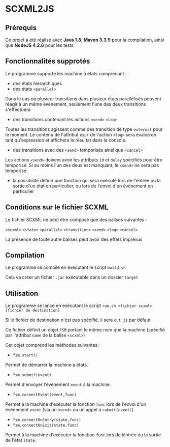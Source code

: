 # SCXML2JS

## Prérequis

Ce projet a été réalisé avec
**Java 1.8**, **Maven 3.3.9** pour la compilation,
ainsi que **NodeJS 4.2.6** pour les tests

## Fonctionnalités supprotés

Le programme supporte les machine à états comprenant :
- des états hierarchiques
- des états `<parallel>`

Dans le cas oú plusieur transitions dans plusieur états parallèlisés peuvent réagir à un même évènement, seulement l'une des deux transitions s'effectuera

- des transitions contenant les actions `<send>` `<log>`

Toutes les transitions agissent comme des transition de type `external` pour le moment.
Le contenu de l'attribut `expr` de l'action `<log>` sera évalué en tant qu'expression et affichera le résultat dans la console.

- des transitions avec des `<send>` temporisés ainsi que `<cancel>`

Les actions `<send>` doivent avoir les attributs `id` et `delay` spécifiés pour être temporisé. Si au moins l'un des deux est manquant, le `<send>` ne sera pas temporisé.

- la possibilité définir une fonction qui sera exécuté lors de
l'entrée ou la sortie d'un état en particulier, ou lors de
l'envoi d'un évènement en particulier


## Conditions sur le fichier SCXML

Le fichier SCXML ne peut être composé que des balises suivantes :

`<scxml>` `<state>` `<parallel>` `<transition>` `<send>` `<log>` `<cancel>`

La présence de toute autre balises peut avoir des effets imprévus

## Compilation

Le programme se compile en exécutant le script `build.sh`

Cela va créer un fichier `.jar` exécutable dans un dossier `target`

## Utilisation

Le programme se lance en exécutant le script
`run.sh <fichier scxml> [fichier de destination]`

Si le fichier de destination n'est pas spécifié, il sera `out.js` par défaut

Ce fichier définit un objet `FSM`
portant le même nom que la machine
(spécifié par l'attribut `name` de la balise `<scxml>`)

Cet objet comprend les méthodes suivantes:

- `fsm.start()`

Permet de démarrer la machine à états.

- `fsm.submit(event)`

Permet d'envoyer l'évènement `event` à la machine.

- `fsm.connectEvent(event,func)`

Permet à la machine d'exécuter la fonction `func` lors de l'envoi d'un évènement `event` (via un `<send>` ou un appel à `submit(event)`).

- `fsm.connectOnEntry(state,func)`
- `fsm.connectOnExit(state,func)`

Permet à la machine d'exécuter la fonction `func` lors de léntrée ou la sortie de l'état `state`.

